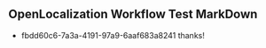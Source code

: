 ## OpenLocalization Workflow Test MarkDown
* fbdd60c6-7a3a-4191-97a9-6aaf683a8241 
thanks!<!--HONumber=Mar16_HO2-->
